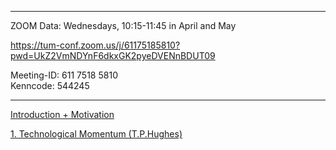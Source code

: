 ----

ZOOM Data: Wednesdays, 10:15-11:45 in April and May

https://tum-conf.zoom.us/j/61175185810?pwd=UkZ2VmNDYnF6dkxGK2pyeDVENnBDUT09  
  
Meeting-ID: 611 7518 5810  
Kenncode: 544245

----

[Introduction + Motivation](Introduction%20+%20Motivation.md)

[1. Technological Momentum (T.P.Hughes)](1.%20Technological%20Momentum%20(T.P.Hughes).md)